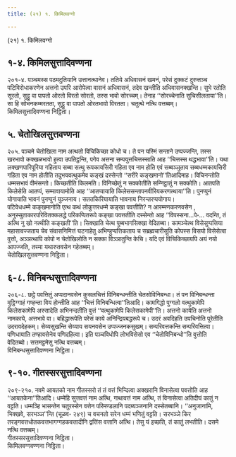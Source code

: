```yaml
---
title: (२१) १. किमिलवग्गो

---
```

(२१) १. किमिलवग्गो  


## १-४. किमिलसुत्तादिवण्णना

२०१-४. पञ्‍चमस्स पठमदुतियानि उत्तानत्थानेव। ततिये अधिवासनं खमनं, परेसं दुक्‍कटं दुरुत्तञ्‍च पटिविरोधाकरणेन अत्तनो उपरि आरोपेत्वा वासनं अधिवासनं, तदेव खन्तीति अधिवासनक्खन्ति। सुभे रतोति सूरतो, सुट्ठु वा पापतो ओरतो विरतो सोरतो, तस्स भावो सोरच्‍चम्। तेनाह ‘‘सोरच्‍चेनाति सुचिसीलताया’’ति। सा हि सोभनकम्मरतता, सुट्ठु वा पापतो ओरतभावो विरतता। चतुत्थे नत्थि वत्तब्बम्।  
किमिलसुत्तादिवण्णना निट्ठिता।  


## ५. चेतोखिलसुत्तवण्णना

२०५. पञ्‍चमे चेतोखिला नाम अत्थतो विचिकिच्छा कोधो च। ते पन यस्मिं सन्ताने उप्पज्‍जन्ति, तस्स खरभावो कक्खळभावो हुत्वा उपतिट्ठन्ति, पगेव अत्तना सम्पयुत्तचित्तस्साति आह ‘‘चित्तस्स थद्धभावा’’ति। यथा लक्खणपारिपूरिया गहिताय सब्बा सत्थु रूपकायसिरी गहिता एव नाम होति एवं सब्बञ्‍ञुताय सब्बधम्मकायसिरी गहिता एव नाम होतीति तदुभयवत्थुकमेव कङ्खं दस्सेन्तो ‘‘सरीरे कङ्खमानो’’तिआदिमाह। विचिनन्तोति धम्मसभावं वीमंसन्तो। किच्छतीति किलमति। विनिच्छेतुं न सक्‍कोतीति सन्‍निट्ठातुं न सक्‍कोति। आतपति किलेसेति आतप्पं, सम्मावायामोति आह ‘‘आतप्पायाति किलेससन्तापनवीरियकरणत्थाया’’ति। पुनप्पुनं योगायाति भावनं पुनप्पुनं युञ्‍जनाय। सततकिरियायाति भावनाय निरन्तरप्पयोगाय।  
पटिवेधधम्मे कङ्खमानोति एत्थ कथं लोकुत्तरधम्मे कङ्खा पवत्तीति? न आरम्मणकरणवसेन , अनुस्सुताकारपरिवितक्‍कलद्धे परिकप्पितरूपे कङ्खा पवत्ततीति दस्सेन्तो आह ‘‘विपस्सना…पे॰… वदन्ति, तं अत्थि नु खो नत्थीति कङ्खती’’ति। सिक्खाति चेत्थ पुब्बभागसिक्खा वेदितब्बा। कामञ्‍चेत्थ विसेसुप्पत्तिया महासावज्‍जताय चेव संवासनिमित्तं घटनाहेतु अभिण्हुप्पत्तिकताय च सब्रह्मचारीसूति कोपस्स विसयो विसेसेत्वा वुत्तो, अञ्‍ञत्थापि कोपो न चेतोखिलोति न सक्‍का विञ्‍ञातुन्ति केचि। यदि एवं विचिकिच्छायपि अयं नयो आपज्‍जति, तस्मा यथारुतवसेन गहेतब्बम्।  
चेतोखिलसुत्तवण्णना निट्ठिता।  


## ६-८. विनिबन्धसुत्तादिवण्णना

२०६-८. छट्ठे पवत्तितुं अप्पदानवसेन कुसलचित्तं विनिबन्धन्तीति चेतसोविनिबन्धा। तं पन विनिबन्धन्ता मुट्ठिग्गाहं गण्हन्ता विय होन्तीति आह ‘‘चित्तं विनिबन्धित्वा’’तिआदि। कामगिद्धो पुग्गलो वत्थुकामेपि किलेसकामेपि अस्सादेति अभिनन्दतीति वुत्तं ‘‘वत्थुकामेपि किलेसकामेपी’’ति। अत्तनो कायेति अत्तनो नामकाये, अत्तभावे वा। बहिद्धारूपेति परेसं काये अनिन्द्रियबद्धरूपे च। उदरं अवदिहति उपचिनोति पूरेतीति उदरावदेहकम्। सेय्यसुखन्ति सेय्याय सयनवसेन उप्पज्‍जनकसुखम्। सम्परिवत्तकन्ति सम्परिवत्तित्वा। पणिधायाति तण्हावसेनेव पणिदहित्वा। इति पञ्‍चविधोपि लोभविसेसो एव ‘‘चेतोविनिबन्धो’’ति वुत्तोति वेदितब्बो। सत्तमट्ठमेसु नत्थि वत्तब्बम्।  
विनिबन्धसुत्तादिवण्णना निट्ठिता।  


## ९-१०. गीतस्सरसुत्तादिवण्णना

२०९-२१०. नवमे आयतको नाम गीतस्सरो तं तं वत्तं भिन्दित्वा अक्खरानि विनासेत्वा पवत्तोति आह ‘‘आयतकेना’’तिआदि। धम्मेहि सुत्तवत्तं नाम अत्थि, गाथावत्तं नाम अत्थि, तं विनासेत्वा अतिदीघं कातुं न वट्टति। धम्मञ्हि भासन्तेन चतुरस्सेन वत्तेन परिमण्डलानि पदब्यञ्‍जनानि दस्सेतब्बानि। ‘‘अनुजानामि, भिक्खवे, सरभञ्‍ञ’’न्ति (चूळव॰ २४९) च वचनतो सरेन धम्मं भणितुं वट्टति। सरभञ्‍ञे किर तरङ्गवत्तधोतकवत्तभागग्गहकवत्तादीनि द्वत्तिंस वत्तानि अत्थि। तेसु यं इच्छति, तं कातुं लभतीति। दसमे नत्थि वत्तब्बम्।  
गीतस्सरसुत्तादिवण्णना निट्ठिता।  
किमिलवग्गवण्णना निट्ठिता।  